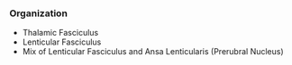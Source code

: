 ### Organization
- Thalamic Fasciculus
- Lenticular Fasciculus
- Mix of Lenticular Fasciculus and Ansa Lenticularis (Prerubral Nucleus)